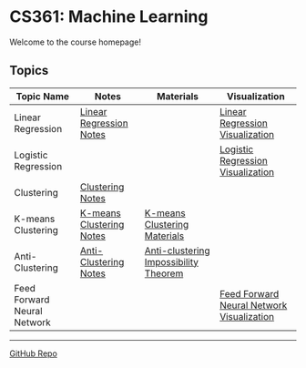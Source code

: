 # CS361: Machine Learning  
Welcome to the course homepage!  

## Topics  
| Topic Name | Notes | Materials | Visualization |
|------------|-------|-----------|---------------|
| Linear Regression | [Linear Regression Notes](https://prachuryyakaushik.github.io/ml/notes/Linear_Regression.pdf) |  | [Linear Regression Visualization](https://prachuryyakaushik.github.io/ml/sgd.htm) |
| Logistic Regression |  |  | [Logistic Regression Visualization](https://prachuryyakaushik.github.io/ml/logistic_regression.htm) |
| Clustering | [Clustering Notes](https://prachuryyakaushik.github.io/ml/notes/Foundation_of_Clustering_&_Regression.pdf) | | |
| K-means Clustering | [K-means Clustering Notes](https://prachuryyakaushik.github.io/ml/notes/K_means_clustering.pdf) | [K-means Clustering Materials](https://prachuryyakaushik.github.io/ml/notes/Material_K_Means.pdf)  | |
| Anti-Clustering | [Anti-Clustering Notes](https://prachuryyakaushik.github.io/ml/notes/Anti_clustering.pdf) | [Anti-clustering](https://prachuryyakaushik.github.io/ml/notes/Material_Anti_Clustering.pdf) [Impossibility Theorem](https://prachuryyakaushik.github.io/ml/notes/Material_Impossibility_Theorem.pdf) | |
| Feed Forward Neural Network | | | [Feed Forward Neural Network Visualization](https://prachuryyakaushik.github.io/ml/FFNN.htm) |


---
[GitHub Repo](https://github.com/prachuryyakaushik/ml)
